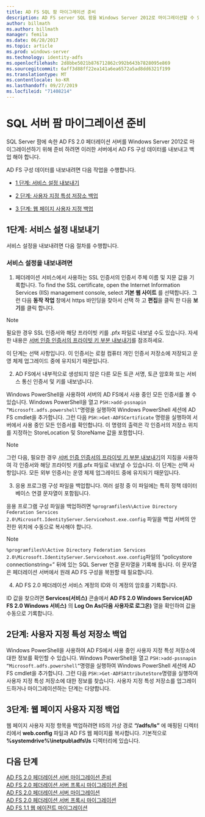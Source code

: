```yaml
---
title: AD FS SQL 팜 마이그레이션 준비
description: AD FS server SQL 팜을 Windows Server 2012로 마이그레이션할 수 있도록 준비 하는 방법에 대 한 정보를 제공 합니다.
author: billmath
ms.author: billmath
manager: femila
ms.date: 06/28/2017
ms.topic: article
ms.prod: windows-server
ms.technology: identity-adfs
ms.openlocfilehash: 2d8bbe5021b876712862c992b643b7828095e869
ms.sourcegitcommit: 6aff3d88ff22ea141a6ea6572a5ad8dd6321f199
ms.translationtype: MT
ms.contentlocale: ko-KR
ms.lasthandoff: 09/27/2019
ms.locfileid: "71408214"
---
```

# <a name="prepare-to-migrate-a-sql-server-farm"></a>SQL 서버 팜 마이그레이션 준비  
 SQL Server 팜에 속한 AD FS 2.0 페더레이션 서버를 Windows Server 2012로 마이그레이션하기 위해 준비 하려면 이러한 서버에서 AD FS 구성 데이터를 내보내고 백업 해야 합니다.  
  
 AD FS 구성 데이터를 내보내려면 다음 작업을 수행합니다.  
  
-   [1 단계: 서비스 설정 내보내기](#step-1-export-service-settings)  
  
-   [2 단계: 사용자 지정 특성 저장소 백업](#step-2-back-up-custom-attribute-stores)  
  
-   [3 단계: 웹 페이지 사용자 지정 백업](#step-3-back-up-webpage-customizations)  
  
## <a name="step-1-export-service-settings"></a>1단계: 서비스 설정 내보내기  
 서비스 설정을 내보내려면 다음 절차를 수행합니다.  
  
### <a name="to-export-service-settings"></a>서비스 설정을 내보내려면  
  
1.  페더레이션 서비스에서 사용하는 SSL 인증서의 인증서 주체 이름 및 지문 값을 기록합니다. To find the SSL certificate, open the Internet Information Services (IIS) management console, select **기본 웹 사이트** 를 선택합니다. 그런 다음 **동작** **작업** 창에서 https 바인딩을 찾아서 선택 하 고 **편집**을 클릭 한 다음 **보기**를 클릭 합니다.  
  
> [!NOTE]
>  필요한 경우 SSL 인증서와 해당 프라이빗 키를 .pfx 파일로 내보낼 수도 있습니다. 자세한 내용은 [서버 인증 인증서의 프라이빗 키 부분 내보내기](Export-the-Private-Key-Portion-of-a-Server-Authentication-Certificate.md)를 참조하세요.  
>   
>  이 단계는 선택 사항입니다. 이 인증서는 로컬 컴퓨터 개인 인증서 저장소에 저장되고 운영 체제 업그레이드 중에 유지되기 때문입니다.  
  
2. AD FS에서 내부적으로 생성되지 않은 다른 모든 토큰 서명, 토큰 암호화 또는 서비스 통신 인증서 및 키를 내보냅니다.  
  
Windows PowerShell을 사용하여 서버의 AD FS에서 사용 중인 모든 인증서를 볼 수 있습니다. Windows PowerShell을 열고 `PSH:>add-pssnapin “Microsoft.adfs.powershell”`명령을 실행하여 Windows PowerShell 세션에 AD FS cmdlet을 추가합니다. 그런 다음 `PSH:>Get-ADFSCertificate` 명령을 실행하여 서버에서 사용 중인 모든 인증서를 확인합니다. 이 명령의 출력은 각 인증서의 저장소 위치를 지정하는 StoreLocation 및 StoreName 값을 포함합니다.  
  
> [!NOTE]
>  그런 다음, 필요한 경우 [서버 인증 인증서의 프라이빗 키 부분 내보내기](Export-the-Private-Key-Portion-of-a-Server-Authentication-Certificate.md)의 지침을 사용하여 각 인증서와 해당 프라이빗 키를.pfx 파일로 내보낼 수 있습니다. 이 단계는 선택 사항입니다. 모든 외부 인증서는 운영 체제 업그레이드 중에 유지되기 때문입니다.  
  
3. 응용 프로그램 구성 파일을 백업합니다. 여러 설정 중 이 파일에는 특히 정책 데이터베이스 연결 문자열이 포함됩니다.  
  
응용 프로그램 구성 파일을 백업하려면 `%programfiles%\Active Directory Federation Services 2.0\Microsoft.IdentityServer.Servicehost.exe.config` 파일을 백업 서버의 안전한 위치에 수동으로 복사해야 합니다.  
  
> [!NOTE]
>  `%programfiles%\Active Directory Federation Services 2.0\Microsoft.IdentityServer.Servicehost.exe.config`파일의 “policystore connectionstring=” 뒤에 있는 SQL Server 연결 문자열을 기록해 둡니다. 이 문자열은 페더레이션 서버에서 원래 AD FS 구성을 복원할 때 필요합니다.  
  
4. AD FS 2.0 페더레이션 서비스 계정의 ID와 이 계정의 암호를 기록합니다.  
  
ID 값을 찾으려면 **Services(서비스)** 콘솔에서 **AD FS 2.0 Windows Service(AD FS 2.0 Windows 서비스)** 의 **Log On As(다음 사용자로 로그온)** 열을 확인하여 값을 수동으로 기록합니다.  
  
## <a name="step-2-back-up-custom-attribute-stores"></a>2단계: 사용자 지정 특성 저장소 백업  
 Windows PowerShell을 사용하여 AD FS에서 사용 중인 사용자 지정 특성 저장소에 대한 정보를 확인할 수 있습니다. Windows PowerShell을 열고 `PSH:>add-pssnapin “Microsoft.adfs.powershell”`명령을 실행하여 Windows PowerShell 세션에 AD FS cmdlet을 추가합니다. 그런 다음 `PSH:>Get-ADFSAttributeStore`명령을 실행하여 사용자 지정 특성 저장소에 대한 정보를 찾습니다. 사용자 지정 특성 저장소를 업그레이드하거나 마이그레이션하는 단계는 다양합니다.  
  
## <a name="step-3-back-up-webpage-customizations"></a>3단계: 웹 페이지 사용자 지정 백업  
 웹 페이지 사용자 지정 항목을 백업하려면 IIS의 가상 경로 **“/adfs/ls”** 에 매핑된 디렉터리에서 **web.config** 파일과 AD FS 웹 페이지를 복사합니다. 기본적으로 **%systemdrive%\inetpub\adfs\ls** 디렉터리에 있습니다.  
  
## <a name="next-steps"></a>다음 단계
 [AD FS 2.0 페더레이션 서버 마이그레이션 준비](prepare-to-migrate-ad-fs-fed-server.md)   
 [AD FS 2.0 페더레이션 서버 프록시  마이그레이션 준비](prepare-to-migrate-ad-fs-fed-proxy.md)  
 [AD FS 2.0 페더레이션 서버 마이그레이션](migrate-the-ad-fs-fed-server.md)   
 [AD FS 2.0 페더레이션 서버 프록시  마이그레이션](migrate-the-ad-fs-2-fed-server-proxy.md)  
 [AD FS 1.1 웹 에이전트 마이그레이션](migrate-the-ad-fs-web-agent.md)